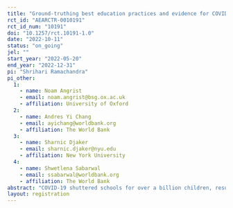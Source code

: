 ```yaml
---
title: "Ground-truthing best education practices and evidence for COVID-19 learning recovery. Does presenting scientific evidence alter teachers’ beliefs and behaviors vis-a-vis global guidance?"
rct_id: "AEARCTR-0010191"
rct_id_num: "10191"
doi: "10.1257/rct.10191-1.0"
date: "2022-10-11"
status: "on_going"
jel: ""
start_year: "2022-05-20"
end_year: "2022-12-31"
pi: "Shrihari Ramachandra"
pi_other:
  1:
    - name: Noam Angrist
    - email: noam.angrist@bsg.ox.ac.uk
    - affiliation: University of Oxford
  2:
    - name: Andres Yi Chang
    - email: ayichang@worldbank.org
    - affiliation: The World Bank
  3:
    - name: Sharnic Djaker
    - email: sharnic.djaker@nyu.edu
    - affiliation: New York University
  4:
    - name: Shwetlena Sabarwal
    - email: ssabarwal@worldbank.org
    - affiliation: The World Bank
abstract: "COVID-19 shuttered schools for over a billion children, resulting in substantial learning losses. Institutions such as the World Bank, UNESCO, and UNICEF have issued considerable policy guidance on evidence-based best practices to recover learning losses. These include extending instructional time, conducting remedial education classes, and regular learning assessments. How realistic is it to implement these best practices? This study provides some of the first empirical evidence of teachers’ awareness, willingness, and implementation of learning loss recovery programs. We collect ground truth estimates by surveying teachers across three countries: Bangladesh, India, and Nepal. Further, we evaluate the impacts of delivering scientific evidence on the effectiveness of the global guidance on learning loss recovery using a randomized control trial by randomly assigning the teachers into four groups. The control group is only informed about the global policy in focus and is not given any evidence about its effectiveness. The three treatment groups are informed that the policy in focus is being recommended based on high-quality experimental evidence on the effectiveness from a similar or different context (Treatment 1 - Global Evidence and solution, Treatment 2 - Local Evidence, and Treatment 3 - Local evidence and solution)."
layout: registration
---
```


